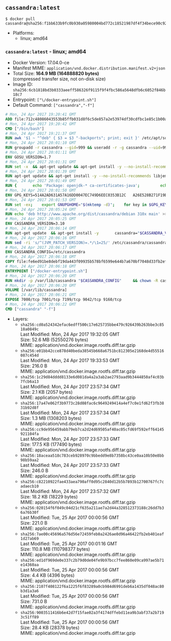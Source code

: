 ## `cassandra:latest`

```console
$ docker pull cassandra@sha256:f1bb633b9fc0b930a05980004bd772c18521987df4f34bece90c92e539094b69
```

-	Platforms:
	-	linux; amd64

### `cassandra:latest` - linux; amd64

-	Docker Version: 17.04.0-ce
-	Manifest MIME: `application/vnd.docker.distribution.manifest.v2+json`
-	Total Size: **164.9 MB (164888820 bytes)**  
	(compressed transfer size, not on-disk size)
-	Image ID: `sha256:6cb1818bd3b0333aeeff586326f9115f9f4fbc586a5648dfb6c6052f846b18c7`
-	Entrypoint: `["\/docker-entrypoint.sh"]`
-	Default Command: `["cassandra","-f"]`

```dockerfile
# Mon, 24 Apr 2017 19:20:41 GMT
ADD file:712c48086043553b85ffb031d8f6c5de857a2e53974df30cdfbc1e85c1b00a25 in / 
# Mon, 24 Apr 2017 19:20:42 GMT
CMD ["/bin/bash"]
# Mon, 24 Apr 2017 19:21:37 GMT
RUN awk '$1 ~ "^deb" { $3 = $3 "-backports"; print; exit }' /etc/apt/sources.list > /etc/apt/sources.list.d/backports.list
# Mon, 24 Apr 2017 20:01:10 GMT
RUN groupadd -r cassandra --gid=999 && useradd -r -g cassandra --uid=999 cassandra
# Mon, 24 Apr 2017 20:01:11 GMT
ENV GOSU_VERSION=1.7
# Mon, 24 Apr 2017 20:01:31 GMT
RUN set -x 	&& apt-get update && apt-get install -y --no-install-recommends ca-certificates wget && rm -rf /var/lib/apt/lists/* 	&& wget -O /usr/local/bin/gosu "https://github.com/tianon/gosu/releases/download/$GOSU_VERSION/gosu-$(dpkg --print-architecture)" 	&& wget -O /usr/local/bin/gosu.asc "https://github.com/tianon/gosu/releases/download/$GOSU_VERSION/gosu-$(dpkg --print-architecture).asc" 	&& export GNUPGHOME="$(mktemp -d)" 	&& gpg --keyserver ha.pool.sks-keyservers.net --recv-keys B42F6819007F00F88E364FD4036A9C25BF357DD4 	&& gpg --batch --verify /usr/local/bin/gosu.asc /usr/local/bin/gosu 	&& rm -r "$GNUPGHOME" /usr/local/bin/gosu.asc 	&& chmod +x /usr/local/bin/gosu 	&& gosu nobody true 	&& apt-get purge -y --auto-remove ca-certificates wget
# Mon, 24 Apr 2017 20:01:39 GMT
RUN apt-get update && apt-get install -y --no-install-recommends libjemalloc1 && rm -rf /var/lib/apt/lists/*
# Mon, 24 Apr 2017 20:01:49 GMT
RUN { 		echo 'Package: openjdk-* ca-certificates-java'; 		echo 'Pin: release n=*-backports'; 		echo 'Pin-Priority: 990'; 	} > /etc/apt/preferences.d/java-backports
# Mon, 24 Apr 2017 20:01:50 GMT
ENV GPG_KEYS=514A2AD631A57A16DD0047EC749D6EEC0353B12C 	A26E528B271F19B9E5D8E19EA278B781FE4B2BDA
# Mon, 24 Apr 2017 20:01:53 GMT
RUN set -ex; 	export GNUPGHOME="$(mktemp -d)"; 	for key in $GPG_KEYS; do 		gpg --keyserver ha.pool.sks-keyservers.net --recv-keys "$key"; 	done; 	gpg --export $GPG_KEYS > /etc/apt/trusted.gpg.d/cassandra.gpg; 	rm -r "$GNUPGHOME"; 	apt-key list
# Mon, 24 Apr 2017 20:05:24 GMT
RUN echo 'deb http://www.apache.org/dist/cassandra/debian 310x main' >> /etc/apt/sources.list.d/cassandra.list
# Mon, 24 Apr 2017 20:05:25 GMT
ENV CASSANDRA_VERSION=3.10
# Mon, 24 Apr 2017 20:06:14 GMT
RUN apt-get update 	&& apt-get install -y 		cassandra="$CASSANDRA_VERSION" 		cassandra-tools="$CASSANDRA_VERSION" 	&& rm -rf /var/lib/apt/lists/*
# Mon, 24 Apr 2017 20:06:16 GMT
RUN sed -ri 's/^(JVM_PATCH_VERSION)=.*/\1=25/' /etc/cassandra/cassandra-env.sh
# Mon, 24 Apr 2017 20:06:17 GMT
ENV CASSANDRA_CONFIG=/etc/cassandra
# Mon, 24 Apr 2017 20:06:18 GMT
COPY file:fe6ed91be8debf19da443f09935b578bf6599e644b7a670bf7048d33fb2efa9e in /docker-entrypoint.sh 
# Mon, 24 Apr 2017 20:06:18 GMT
ENTRYPOINT ["/docker-entrypoint.sh"]
# Mon, 24 Apr 2017 20:06:20 GMT
RUN mkdir -p /var/lib/cassandra "$CASSANDRA_CONFIG" 	&& chown -R cassandra:cassandra /var/lib/cassandra "$CASSANDRA_CONFIG" 	&& chmod 777 /var/lib/cassandra "$CASSANDRA_CONFIG"
# Mon, 24 Apr 2017 20:06:20 GMT
VOLUME [/var/lib/cassandra]
# Mon, 24 Apr 2017 20:06:21 GMT
EXPOSE 7000/tcp 7001/tcp 7199/tcp 9042/tcp 9160/tcp
# Mon, 24 Apr 2017 20:06:22 GMT
CMD ["cassandra" "-f"]
```

-	Layers:
	-	`sha256:cd0a524342efac6edff500c17e625735bbe479c926439b263bbe3c8518a0849c`  
		Last Modified: Mon, 24 Apr 2017 19:32:05 GMT  
		Size: 52.6 MB (52550276 bytes)  
		MIME: application/vnd.docker.image.rootfs.diff.tar.gzip
	-	`sha256:e01bb42cce878d40beda38545b668a6751bc812305e2168de4d55516087c454d`  
		Last Modified: Mon, 24 Apr 2017 19:33:53 GMT  
		Size: 216.0 B  
		MIME: application/vnd.docker.image.rootfs.diff.tar.gzip
	-	`sha256:1c29d84dddd8133e6d081da4a2a3ab2ae2793aad9b3444850af4c03b7fcb6a13`  
		Last Modified: Mon, 24 Apr 2017 23:57:34 GMT  
		Size: 2.1 KB (2057 bytes)  
		MIME: application/vnd.docker.image.rootfs.diff.tar.gzip
	-	`sha256:17a47e062f3b9773c28d08fac6c9649249414a4ef7c0e1fd62f3fb3831b92d8f`  
		Last Modified: Mon, 24 Apr 2017 23:57:34 GMT  
		Size: 1.3 MB (1308203 bytes)  
		MIME: application/vnd.docker.image.rootfs.diff.tar.gzip
	-	`sha256:cc9de956459abb79eb7ca2d24d69505af40ac05cfd69f592eff64145921104fa`  
		Last Modified: Mon, 24 Apr 2017 23:57:33 GMT  
		Size: 177.5 KB (177490 bytes)  
		MIME: application/vnd.docker.image.rootfs.diff.tar.gzip
	-	`sha256:18aceaa518c783ceb928970c9bbedd9e8b7358bc43ce0aa10b50e8bb98b59aa2`  
		Last Modified: Mon, 24 Apr 2017 23:57:33 GMT  
		Size: 246.0 B  
		MIME: application/vnd.docker.image.rootfs.diff.tar.gzip
	-	`sha256:c82210922fae433aea790aff0d95c2840d12b5b7893b12700767fc7cadaecb10`  
		Last Modified: Mon, 24 Apr 2017 23:57:32 GMT  
		Size: 18.2 KB (18229 bytes)  
		MIME: application/vnd.docker.image.rootfs.diff.tar.gzip
	-	`sha256:020154f6f049c04d21cf635a211ae7a2d44a328512373188c26dd7b36a76b30f`  
		Last Modified: Tue, 25 Apr 2017 00:00:56 GMT  
		Size: 221.0 B  
		MIME: application/vnd.docker.image.rootfs.diff.tar.gzip
	-	`sha256:7ae00c45696a576d56e72459feb0a2426ae0d96a46422fb2eb401eaf1d27ab69`  
		Last Modified: Tue, 25 Apr 2017 00:01:16 GMT  
		Size: 110.8 MB (110798377 bytes)  
		MIME: application/vnd.docker.image.rootfs.diff.tar.gzip
	-	`sha256:ed1df969de0e337c2b79d0de04fe9b97bcc7fee860e09ca997ae5b71e14360aa`  
		Last Modified: Tue, 25 Apr 2017 00:00:56 GMT  
		Size: 4.4 KB (4396 bytes)  
		MIME: application/vnd.docker.image.rootfs.diff.tar.gzip
	-	`sha256:2107f408122f6a1225f6f83289a0cb984d6991deb6a1435df048ac80b3d1a3a6`  
		Last Modified: Tue, 25 Apr 2017 00:00:56 GMT  
		Size: 731.0 B  
		MIME: application/vnd.docker.image.rootfs.diff.tar.gzip
	-	`sha256:9003511416b6e42d7f15fae02a3f4174dffebd11ea9b3abf37a2b7193c51ff89`  
		Last Modified: Tue, 25 Apr 2017 00:00:56 GMT  
		Size: 28.4 KB (28378 bytes)  
		MIME: application/vnd.docker.image.rootfs.diff.tar.gzip
